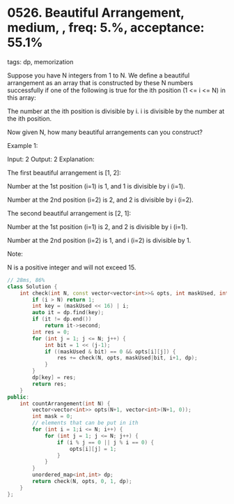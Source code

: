 # 0526. Beautiful Arrangement, medium, , freq: 5.%, acceptance: 55.1%
tags: dp, memorization

Suppose you have N integers from 1 to N. We define a beautiful arrangement as an array that is constructed by these N numbers successfully if one of the following is true for the ith position (1 <= i <= N) in this array:

The number at the ith position is divisible by i.
i is divisible by the number at the ith position.
 

Now given N, how many beautiful arrangements can you construct?

Example 1:

Input: 2
Output: 2
Explanation: 

The first beautiful arrangement is [1, 2]:

Number at the 1st position (i=1) is 1, and 1 is divisible by i (i=1).

Number at the 2nd position (i=2) is 2, and 2 is divisible by i (i=2).

The second beautiful arrangement is [2, 1]:

Number at the 1st position (i=1) is 2, and 2 is divisible by i (i=1).

Number at the 2nd position (i=2) is 1, and i (i=2) is divisible by 1.
 

Note:

N is a positive integer and will not exceed 15.

```c++
// 28ms, 86%
class Solution {
    int check(int N, const vector<vector<int>>& opts, int maskUsed, int i, unordered_map<int,int>& dp) {
        if (i > N) return 1;
        int key = (maskUsed << 16) | i;
        auto it = dp.find(key);
        if (it != dp.end())
            return it->second;
        int res = 0;
        for (int j = 1; j <= N; j++) {
            int bit = 1 << (j-1);
            if ((maskUsed & bit) == 0 && opts[i][j]) {
                res += check(N, opts, maskUsed|bit, i+1, dp);
            }
        }
        dp[key] = res;
        return res;
    }
public:
    int countArrangement(int N) {
        vector<vector<int>> opts(N+1, vector<int>(N+1, 0));
        int mask = 0;
        // elements that can be put in ith
        for (int i = 1;i <= N; i++) {
            for (int j = 1; j <= N; j++) {
                if (i % j == 0 || j % i == 0) {
                    opts[i][j] = 1;
                }
            }
        }
        unordered_map<int,int> dp;
        return check(N, opts, 0, 1, dp);
    }
};
```
